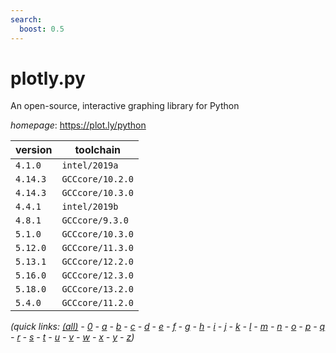 ```yaml
---
search:
  boost: 0.5
---
```

# plotly.py

An open-source, interactive graphing library for Python

*homepage*: <https://plot.ly/python>

version | toolchain
--------|----------
``4.1.0`` | ``intel/2019a``
``4.14.3`` | ``GCCcore/10.2.0``
``4.14.3`` | ``GCCcore/10.3.0``
``4.4.1`` | ``intel/2019b``
``4.8.1`` | ``GCCcore/9.3.0``
``5.1.0`` | ``GCCcore/10.3.0``
``5.12.0`` | ``GCCcore/11.3.0``
``5.13.1`` | ``GCCcore/12.2.0``
``5.16.0`` | ``GCCcore/12.3.0``
``5.18.0`` | ``GCCcore/13.2.0``
``5.4.0`` | ``GCCcore/11.2.0``


*(quick links: [(all)](../index.md) - [0](../0/index.md) - [a](../a/index.md) - [b](../b/index.md) - [c](../c/index.md) - [d](../d/index.md) - [e](../e/index.md) - [f](../f/index.md) - [g](../g/index.md) - [h](../h/index.md) - [i](../i/index.md) - [j](../j/index.md) - [k](../k/index.md) - [l](../l/index.md) - [m](../m/index.md) - [n](../n/index.md) - [o](../o/index.md) - [p](../p/index.md) - [q](../q/index.md) - [r](../r/index.md) - [s](../s/index.md) - [t](../t/index.md) - [u](../u/index.md) - [v](../v/index.md) - [w](../w/index.md) - [x](../x/index.md) - [y](../y/index.md) - [z](../z/index.md))*

